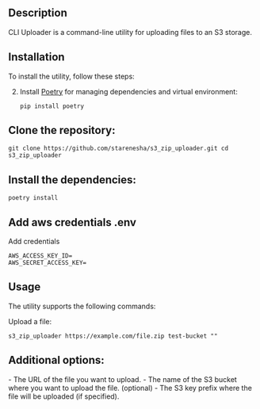 ## Description

CLI Uploader is a command-line utility for uploading files to an S3 storage.

## Installation

To install the utility, follow these steps:

2. Install [Poetry](https://python-poetry.org/docs/#installation) for managing dependencies and virtual environment:

   `pip install poetry`


## Clone the repository:

`git clone https://github.com/starenesha/s3_zip_uploader.git
cd s3_zip_uploader`

## Install the dependencies:

   `poetry install`

## Add aws credentials .env

Add credentials

    AWS_ACCESS_KEY_ID=
    AWS_SECRET_ACCESS_KEY=

## Usage
The utility supports the following commands:

Upload a file:

   `s3_zip_uploader https://example.com/file.zip test-bucket ""`

## Additional options:

<file URL> - The URL of the file you want to upload.
<S3 bucket name> - The name of the S3 bucket where you want to upload the file.
<S3 key prefix> (optional) - The S3 key prefix where the file will be uploaded (if specified).
